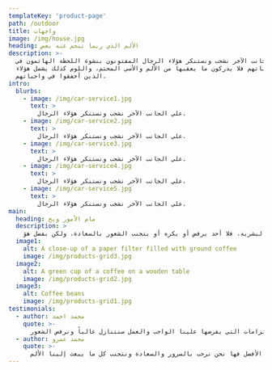 ```yaml
---
templateKey: 'product-page'
path: /outdoor
title: واجهات
image: /img/house.jpg
heading: الألم الذي ربما تنجم عنه بعض
description: >-
  علي الجانب الآخر نشجب ونستنكر هؤلاء الرجال المفتونون بنشوة اللحظة الهائمون في 
  رغباتهم فلا يدركون ما يعقبها من الألم والأسي المحتم، واللوم كذلك يشمل هؤلاء 
  الذين أخفقوا في واجباتهم.
intro:
  blurbs:
    - image: /img/car-service1.jpg
      text: >
        علي الجانب الآخر نشجب ونستنكر هؤلاء الرجال.
    - image: /img/car-service2.jpg
      text: >
        علي الجانب الآخر نشجب ونستنكر هؤلاء الرجال.
    - image: /img/car-service3.jpg
      text: >
        علي الجانب الآخر نشجب ونستنكر هؤلاء الرجال.
    - image: /img/car-service4.jpg
      text: >
        علي الجانب الآخر نشجب ونستنكر هؤلاء الرجال.
    - image: /img/car-service5.jpg
      text: >
        علي الجانب الآخر نشجب ونستنكر هؤلاء الرجال.
main:
  heading: مام الأمور ويخ
  description: >
    المغلوطة حول استنكار  النشوة وتمجيد الألم نشأت بالفعل، وسأعرض لك التفاصيل لتكتشف حقيقة وأساس تلك السعادة البشرية، فلا أحد يرفض أو يكره أو يتجنب الشعور بالسعادة، ولكن بفضل هؤ.
  image1:
    alt: A close-up of a paper filter filled with ground coffee
    image: /img/products-grid3.jpg
  image2:
    alt: A green cup of a coffee on a wooden table
    image: /img/products-grid2.jpg
  image3:
    alt: Coffee beans
    image: /img/products-grid1.jpg
testimonials:
  - author: محمد احمد
    quote: >-
      ينا الألم. في بعض الأحيان ونظراً للالتزامات التي يفرضها علينا الواجب والعمل سنتنازل غالباً ونرفض الشعور
  - author: محمد عمرو
    quote: >-
      م فيتساوي مع هؤلاء الذين يتجنبون وينأون عن تحمل الكدح والألم . من المفترض أن نفرق بين هذه الحالات بكل سهولة ومرونة. في ذاك الوقت عندما تكون قدرتنا علي الاختيار غير مقيدة بشرط وعندما لا نجد ما يمنعنا أن نفعل الأفضل فها نحن نرحب بالسرور والسعادة ونتجنب كل ما يبعث إلينا الألم.
---
```

